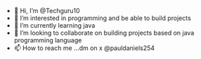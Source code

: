 - 👋 Hi, I’m @Techguru10
- 👀 I’m interested in programming and be able to build projects
- 🌱 I’m currently learning java
- 💞️ I’m looking to collaborate on building projects based on java programming language
- 📫 How to reach me ...dm on x @pauldaniels254

<!---
Techguru10/Techguru10 is a ✨ special ✨ repository because its `README.md` (this file) appears on your GitHub profile.
You can click the Preview link to take a look at your changes.
--->
